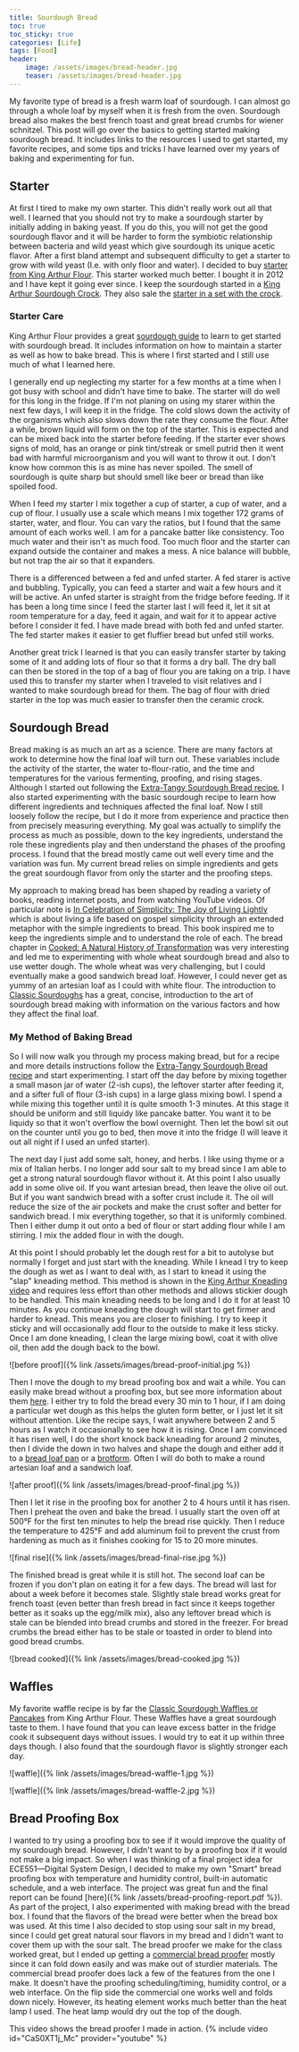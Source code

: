 ```yaml
---
title: Sourdough Bread
toc: true
toc_sticky: true
categories: [Life]
tags: [Food]
header:
    image: /assets/images/bread-header.jpg
    teaser: /assets/images/bread-header.jpg
---
```


My favorite type of bread is a fresh warm loaf of sourdough. I can almost go through a whole loaf by myself when it is fresh from the oven. Sourdough bread also makes the best french toast and great bread crumbs for wiener schnitzel. This post will go over the basics to getting started making sourdough bread. It includes links to the resources I used to get started, my favorite recipes, and some tips and tricks I have learned over my years of baking and experimenting for fun.

## Starter
At first I tired to make my own starter. This didn't really work out all that well. I learned that you should not try to make a sourdough starter by initially adding in baking yeast. If you do this, you will not get the good sourdough flavor and it will be harder to form the symbiotic relationship between bacteria and wild yeast which give sourdough its unique acetic flavor. After a first bland attempt and subsequent difficulty to get a starter to grow with wild yeast (I.e. with only floor and water). I decided to buy [starter from King Arthur Flour](https://shop.kingarthurflour.com/items/classic-fresh-sourdough-starter-1-oz). This starter worked much better. I bought it in 2012 and I have kept it going ever since. I keep the sourdough started in a [King Arthur Sourdough Crock](https://shop.kingarthurflour.com/items/classic-king-arthur-sourdough-crock). They also sale the [starter in a set with the crock](https://shop.kingarthurflour.com/items/sourdough-starter-and-crock-set).

### Starter Care
King Arthur Flour provides a great [sourdough guide](https://www.kingarthurflour.com/learn/guides/sourdough) to learn to get started with sourdough bread. It includes information on how to maintain a starter as well as how to bake bread. This is where I first started and I still use much of what I learned here. 

I generally end up neglecting my starter for a few months at a time when I got busy with school and didn't have time to bake. The starter will do well for this long in the fridge. If I'm not planing on using my starer within the next few days, I will keep it in the fridge. The cold slows down the activity of the organisms which also slows down the rate they consume the flour. After a while, brown liquid will form on the top of the starter. This is expected and can be mixed back into the starter before feeding. If the starter ever shows signs of mold, has an orange or pink tint/streak or smell putrid then it went bad with harmful microorganism and you will want to throw it out. I don't know how common this is as mine has never spoiled. The smell of sourdough is quite sharp but should smell like beer or bread than like spoiled food.

When I feed my starter I mix together a cup of starter, a cup of water, and a cup of flour. I usually use a scale which means I mix together 172 grams of starter, water, and flour. You can vary the ratios, but I found that the same amount of each works well. I am for a pancake batter like consistency.  Too much water and their isn't as much food. Too much floor and the starter can expand outside the container and makes a mess. A nice balance will bubble, but not trap the air so that it expanders.

There is a differenced between a fed and unfed starter. A fed starer is active and bubbling. Typically, you can feed a starter and wait a few hours and it will be active. An unfed starter is straight from the fridge before feeding. If it has been a long time since I feed the starter last I will feed it, let it sit at room temperature for a day, feed it again, and wait for it to appear active before I consider it fed. I have made bread with both fed and unfed starter. The fed starter makes it easier to get fluffier bread but unfed still works.

Another great trick I learned is that you can easily transfer starter by taking some of it and adding lots of flour so that it forms a dry ball. The dry ball can then be stored in the top of a bag of flour you are taking on a trip. I have used this to transfer my starter when I traveled to visit relatives and I wanted to make sourdough bread for them. The bag of flour with dried starter in the top was much easier to transfer then the ceramic crock.

## Sourdough Bread
Bread making is as much an art as a science. There are many factors at work to determine how the final loaf will turn out. These variables include the activity of the starter, the water to-flour-ratio, and the time and temperatures for the various fermenting, proofing, and rising stages. Although I started out following the [Extra-Tangy Sourdough Bread recipe](https://www.kingarthurflour.com/recipes/extra-tangy-sourdough-bread-recipe), I also started experimenting with the basic sourdough recipe to learn how different ingredients and techniques affected the final loaf. Now I still loosely follow the recipe, but I do it more from experience and practice then from precisely measuring everything. My goal was actually to simplify the process as much as possible, down to the key ingredients, understand the role these ingredients play and then understand the phases of the proofing process. I found that the bread mostly came out well every time and the variation was fun. My current bread relies on simple ingredients and gets the great sourdough flavor from only the starter and the proofing steps.

My approach to making bread has been shaped by reading a variety of books, reading internet posts, and from watching YouTube videos. Of particular note is [In Celebration of Simplicity: The Joy of Living Lightly](https://smile.amazon.com/dp/0825463149/ref=cm_sw_em_r_mt_dp_U_gAoKEbRRY3PKE) which is about living a life based on gospel simplicity through an extended metaphor with the simple ingredients to bread. This book inspired me to keep the ingredients simple and to understand the role of each. The bread chapter in [Cooked: A Natural History of Transformation](https://smile.amazon.com/dp/0143125338/ref=cm_sw_em_r_mt_dp_U_ZHoKEb3MET40D) was very interesting and led me to experimenting with whole wheat sourdough bread and also to use wetter dough. The whole wheat was very challenging, but I could eventually make a good sandwich bread loaf. However, I could never get as yummy of an artesian loaf as I could with white flour. The introduction to [Classic Sourdoughs](https://smile.amazon.com/Classic-Sourdoughs-Revised-Bakers-Handbook-ebook/dp/B004EWFUQ4/ref=sr_1_36?dchild=1&keywords=sourdough+bread&qid=1586731950&sr=8-36) has a great, concise, introduction to the art of sourdough bread making with information on the various factors and how they affect the final loaf.

### My Method of Baking Bread
So I will now walk you through my process making bread, but for a recipe and more details instructions follow the [Extra-Tangy Sourdough Bread recipe](https://www.kingarthurflour.com/recipes/extra-tangy-sourdough-bread-recipe) and start experimenting.
I start off the day before by mixing together a small mason jar of water (2-ish cups), the leftover starter after feeding it, and a sifter full of flour (3-ish cups) in a large glass mixing bowl. I spend a while mixing this together until it is quite smooth 1-3 minutes. At this stage it should be uniform and still liquidy like pancake batter. You want it to be liquidy so that it won't overflow the bowl overnight. Then let the bowl sit out on the counter until you go to bed, then move it into the fridge (I will leave it out all night if I used an unfed starter).

The next day I just add some salt, honey, and herbs. I like using thyme or a mix of Italian herbs. I no longer add sour salt to my bread since I am able to get a strong natural sourdough flavor without it. At this point I also usually add in some olive oil. If you want artesian bread, then leave the olive oil out. But if you want sandwich bread with a softer crust include it. The oil will reduce the size of the air pockets and make the crust softer and better for sandwich bread. I mix everything together, so that it is uniformly combined. Then I either dump it out onto a bed of flour or start adding flour while I am stirring. I mix the added flour in with the dough.

At this point I should probably let the dough rest for a bit to autolyse but normally I forget and just start with the kneading. While I knead I try to keep the dough as wet as I want to deal with, as I start to knead it using the "slap" kneading method. This method is shown in the [King Arthur Kneading video](https://www.kingarthurflour.com/learn/guides/sourdough/bake) and requires less effort than other methods and allows stickier dough to be handled. This main kneading needs to be long and I do it for at least 10 minutes. As you continue kneading the dough will start to get firmer and harder to knead. This means you are closer to finishing. I try to keep it sticky and will occasionally add flour to the outside to make it less sticky. Once I am done kneading, I clean the large mixing bowl, coat it with olive oil, then add the dough back to the bowl.

![before proof]({% link /assets/images/bread-proof-initial.jpg %})

Then I move the dough to my bread proofing box and wait a while. You can easily make bread without a proofing box, but see more information about them [here](#bread-proofing-box). I either try to fold the bread every 30 min to 1 hour, if I am doing a particular wet dough as this helps the gluten form better, or I just let it sit without attention. Like the recipe says, I wait anywhere between 2 and 5 hours as I watch it occasionally to see how it is rising. Once I am convinced it has risen well, I do the short knock back kneading for around 2 minutes, then I divide the down in two halves and shape the dough and either add it to a [bread loaf pan](https://shop.kingarthurflour.com/items/king-arthur-standard-bread-loaf-pan-8-x-4) or a [brotform](https://shop.kingarthurflour.com/items/round-brotform). Often I will do both to make a round artesian loaf and a sandwich loaf. 

![after proof]({% link /assets/images/bread-proof-final.jpg %})

Then I let it rise in the proofing box for another 2 to 4 hours until it has risen. Then I preheat the oven and bake the bread. I usually start the oven off at 500°F for the first ten minutes to help the bread rise quickly. Then I reduce the temperature to 425°F and add aluminum foil to prevent the crust from hardening as much as it finishes cooking for 15 to 20 more minutes.

![final rise]({% link /assets/images/bread-final-rise.jpg %})

The finished bread is great while it is still hot. The second loaf can be frozen if you don't plan on eating it for a few days. The bread will last for about a week before it becomes stale. Slightly stale bread works great for french toast (even better than fresh bread in fact since it keeps together better as it soaks up the egg/milk mix), also any leftover bread which is stale can be blended into bread crumbs and stored in the freezer.  For bread crumbs the bread either has to be stale or toasted in order to blend into good bread crumbs.

![bread cooked]({% link /assets/images/bread-cooked.jpg %})

## Waffles
My favorite waffle recipe is by far the [Classic Sourdough Waffles or Pancakes](https://www.kingarthurflour.com/recipes/classic-sourdough-waffles-or-pancakes-recipe) from King Arthur Flour. These Waffles have a great sourdough taste to them. I have found that you can leave excess batter in the fridge cook it subsequent days without issues. I would try to eat it up within three days though. I also found that the sourdough flavor is slightly stronger each day.

![waffle]({% link /assets/images/bread-waffle-1.jpg %})

![waffle]({% link /assets/images/bread-waffle-2.jpg %})

## Bread Proofing Box
I wanted to try using a proofing box to see if it would improve the quality of my sourdough bread. However, I didn't want to by a proofing box if it would not make a big impact. So when I was thinking of a final project idea for ECE551—Digital System Design, I decided to make my own "Smart" bread proofing box with temperature and humidity control, built-in automatic schedule, and a web interface. The project was great fun and the final report can be found [here]({% link /assets/bread-proofing-report.pdf %}). As part of the project, I also experimented with making bread with the bread box. I found that the flavors of the bread were better when the bread box was used. At this time I also decided to stop using sour salt in my bread, since I could get great natural sour flavors in my bread and I didn't want to cover them up with the sour salt. The bread proofer we make for the class worked great, but I ended up getting a [commercial bread proofer](https://shop.kingarthurflour.com/items/folding-bread-proofer-and-slow-cooker) mostly since it can fold down easily and was make out of sturdier materials. The commercial bread proofer does lack a few of the features from the one I make. It doesn't have the proofing scheduling/timing, humidity control, or a web interface. On the flip side the commercial one works well and folds down nicely. However, its heating element works much better than the heat lamp I used. The heat lamp would dry out the top of the dough.

This video shows the bread proofer I made in action.
{% include video id="CaS0XT1j_Mc" provider="youtube" %}
